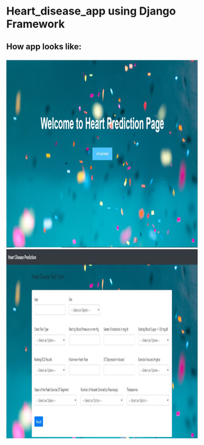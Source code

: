 # Heart_disease_app using Django Framework

## How app looks like:

<img src='pic1.JPG' height=500 width=1000>

<img src='pic2.JPG' height=500 width=1000>
